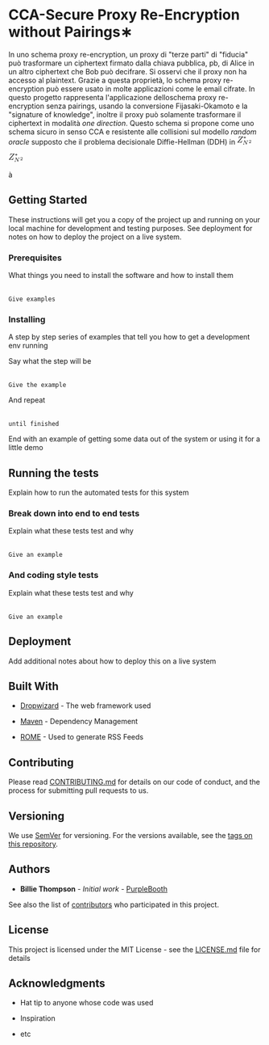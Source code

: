 # CCA-Secure Proxy Re-Encryption without Pairings∗

In uno schema proxy re-encryption, un proxy di "terze parti" di "fiducia" può trasformare un ciphertext firmato dalla chiava pubblica, pb, di Alice in un altro
ciphertext che Bob può decifrare. Si osservi che il proxy non ha accesso al plaintext. Grazie a questa proprietà, lo schema proxy re-encryption può essere
usato in molte applicazioni come le email cifrate. In questo progetto rappresenta l'applicazione delloschema proxy re-encryption senza pairings, usando la conversione Fijasaki-Okamoto e la "signature of knowledge", inoltre il proxy può solamente trasformare il ciphertext in modalità *one direction*. Questo
schema si propone come uno schema sicuro in senso CCA e resistente alle collisioni  sul modello *random oracle* supposto che il problema decisionale 
Diffie-Hellman (DDH) in
![alt text](math-formula/render.cgi.png)

<img src="math-formula/render.cgi.png">

à

## Getting Started



These instructions will get you a copy of the project up and running on your local machine for development and testing purposes. See deployment for notes on how to deploy the project on a live system.



### Prerequisites



What things you need to install the software and how to install them



```

Give examples

```



### Installing



A step by step series of examples that tell you how to get a development env running



Say what the step will be



```

Give the example

```



And repeat



```

until finished

```



End with an example of getting some data out of the system or using it for a little demo



## Running the tests



Explain how to run the automated tests for this system



### Break down into end to end tests



Explain what these tests test and why



```

Give an example

```



### And coding style tests



Explain what these tests test and why



```

Give an example

```



## Deployment



Add additional notes about how to deploy this on a live system



## Built With



* [Dropwizard](http://www.dropwizard.io/1.0.2/docs/) - The web framework used

* [Maven](https://maven.apache.org/) - Dependency Management

* [ROME](https://rometools.github.io/rome/) - Used to generate RSS Feeds



## Contributing



Please read [CONTRIBUTING.md](https://gist.github.com/PurpleBooth/b24679402957c63ec426) for details on our code of conduct, and the process for submitting pull requests to us.



## Versioning



We use [SemVer](http://semver.org/) for versioning. For the versions available, see the [tags on this repository](https://github.com/your/project/tags). 



## Authors



* **Billie Thompson** - *Initial work* - [PurpleBooth](https://github.com/PurpleBooth)



See also the list of [contributors](https://github.com/your/project/contributors) who participated in this project.



## License



This project is licensed under the MIT License - see the [LICENSE.md](LICENSE.md) file for details



## Acknowledgments



* Hat tip to anyone whose code was used

* Inspiration

* etc




